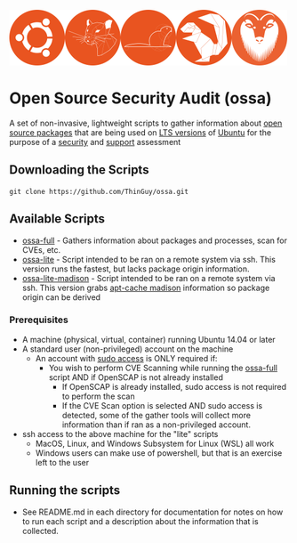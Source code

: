 <img width=100 src="https://raw.githubusercontent.com/ThinGuy/svg/master/Ubuntu_Badge-Circle_Of_Friends.svg?sanitize=true" title="Ubuntu LTS"><img width=100 src="https://raw.githubusercontent.com/ThinGuy/svg/master/Ubuntu_Badge-Focal_Fossa.svg?sanitize=true" title="Ubuntu 20.04 LTS Focal Fossa"><img width=100 src="https://raw.githubusercontent.com/ThinGuy/svg/master/Ubuntu_Badge-Bionic_Beaver.svg?sanitize=true" title="Ubuntu 18.04 LTS Bioic Beaver"><img width=100 src="https://raw.githubusercontent.com/ThinGuy/svg/master/Ubuntu_Badge-Xenial_Xerus.svg?sanitize=true" title="Ubuntu 16.04 LTS Xenial Xerus"><img width=100 src="https://raw.githubusercontent.com/ThinGuy/svg/master/Ubuntu_Badge-Trusty_Tahr.svg?sanitize=true" title="Ubuntu 14.04 LTS Trusty Tahr">

# Open Source Security Audit (ossa)
A set of non-invasive, lightweight scripts to gather information about [open source packages](https://ubuntu.com/about/packages) that are being used on [LTS versions](https://ubuntu.com/about/release-cycle) of [Ubuntu](https://ubuntu.com/about) for the purpose of a [security](https://usn.ubuntu.com/) and [support](https://ubuntu.com/support) assessment

## Downloading the Scripts

```
git clone https://github.com/ThinGuy/ossa.git
```

## Available Scripts

* [ossa-full](https://github.com/ThinGuy/ossa/tree/master/ossa-full) - Gathers information about packages and processes, scan for CVEs, etc.
* [ossa-lite](https://github.com/ThinGuy/ossa/tree/master/ossa-lite) - Script intended to be ran on a remote system via ssh.  This version runs the fastest, but lacks package origin information.
* [ossa-lite-madison](https://github.com/ThinGuy/ossa/tree/master/ossa-lite-madison) - Script intended to be ran on a remote system via ssh.  This version grabs [apt-cache madison](https://manpages.ubuntu.com/manpages/bionic/man8/apt-cache.8.html) information so package origin can be derived


### Prerequisites

* A machine (physical, virtual, container) running Ubuntu 14.04 or later
* A standard user (non-privileged) account on the machine
	* An account with [sudo access](https://help.ubuntu.com/community/Sudoers) is ONLY required if:
		* You wish to perform CVE Scanning while running the [ossa-full](https://github.com/ThinGuy/ossa/tree/master/ossa-full) script AND if OpenSCAP is not already installed
			* If OpenSCAP is already installed, sudo access  is not required to perform the scan
			* If the CVE Scan option is selected AND sudo access is detected, some of the gather tools will collect more information than if ran as a non-privileged account.
* ssh access to the above machine for the "lite" scripts
	* MacOS, Linux, and Windows Subsystem for Linux (WSL) all work
	* Windows users can make use of powershell, but that is an exercise left to the user


## Running the scripts

* See README.md in each directory for documentation for notes on how to run each script and a description about the information that is collected.

